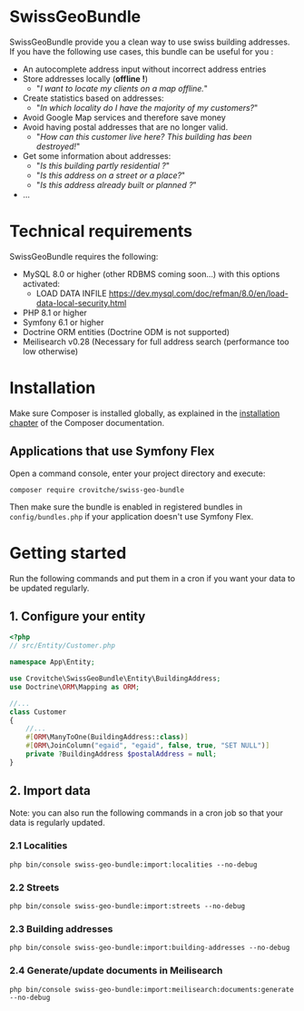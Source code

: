 # SwissGeoBundle

SwissGeoBundle provide you a clean way to use swiss building addresses.
If you have the following use cases, this bundle can be useful for you :
 - An autocomplete address input without incorrect address entries
 - Store addresses locally (**offline !**)
   - "*I want to locate my clients on a map offline.*"
 - Create statistics based on addresses:
   - "*In which locality do I have the majority of my customers?*"
 - Avoid Google Map services and therefore save money
 - Avoid having postal addresses that are no longer valid.
   - "*How can this customer live here? This building has been destroyed!*"
 - Get some information about addresses:
   - "*Is this building partly residential ?*"
   - "*Is this address on a street or a place?*"
   - "*Is this address already built or planned ?*"
 - ...

# Technical requirements
SwissGeoBundle requires the following:
 - MySQL 8.0 or higher (other RDBMS coming soon...) with this options activated:
   - LOAD DATA INFILE https://dev.mysql.com/doc/refman/8.0/en/load-data-local-security.html
 - PHP 8.1 or higher
 - Symfony 6.1 or higher
 - Doctrine ORM entities (Doctrine ODM is not supported)
 - Meilisearch v0.28 (Necessary for full address search (performance too low otherwise)

# Installation

Make sure Composer is installed globally, as explained in the
[installation chapter](https://getcomposer.org/doc/00-intro.md)
of the Composer documentation.

## Applications that use Symfony Flex

Open a command console, enter your project directory and execute:

```console
composer require crovitche/swiss-geo-bundle
```

Then make sure the bundle is enabled in registered bundles in 
`config/bundles.php` if your application doesn't use Symfony Flex.


# Getting started

Run the following commands and put them in a cron if you want your data to be 
updated regularly.

## 1. Configure your entity
```php
<?php
// src/Entity/Customer.php

namespace App\Entity;

use Crovitche\SwissGeoBundle\Entity\BuildingAddress;
use Doctrine\ORM\Mapping as ORM;

//...
class Customer
{
    //...
    #[ORM\ManyToOne(BuildingAddress::class)]
    #[ORM\JoinColumn("egaid", "egaid", false, true, "SET NULL")]
    private ?BuildingAddress $postalAddress = null;
}
```

## 2. Import data

Note: you can also run the following commands in a cron job so that your data is
regularly updated.

### 2.1 Localities
```console
php bin/console swiss-geo-bundle:import:localities --no-debug
```

### 2.2 Streets
```console
php bin/console swiss-geo-bundle:import:streets --no-debug
```

### 2.3 Building addresses
```console
php bin/console swiss-geo-bundle:import:building-addresses --no-debug
```

### 2.4 Generate/update documents in Meilisearch
```console
php bin/console swiss-geo-bundle:import:meilisearch:documents:generate --no-debug
```
